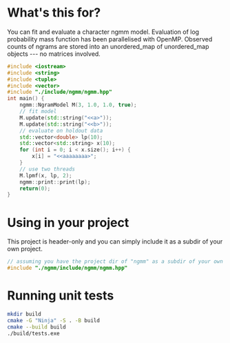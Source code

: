 # What's this for?

You can fit and evaluate a character ngmm model. Evaluation of
log probability mass function has been parallelised with OpenMP.
Observed counts of ngrams are stored into an unordered_map of
unordered_map objects --- no matrices involved.

```c++
#include <iostream>
#include <string>
#include <tuple>
#include <vector>
#include "./include/ngmm/ngmm.hpp"
int main() {
    ngmm::NgramModel M(3, 1.0, 1.0, true);
    // fit model
    M.update(std::string("<<a>"));
    M.update(std::string("<<b>"));
    // evaluate on holdout data
    std::vector<double> lp(10);
    std::vector<std::string> x(10);
    for (int i = 0; i < x.size(); i++) {
        x[i] = "<<aaaaaaaa>";
    }
    // use two threads
    M.lpmf(x, lp, 2);
    ngmm::print::print(lp);
    return(0);
}
```

# Using in your project

This project is header-only and you can simply include it as a subdir of your
own project.

```c++
// assuming you have the project dir of "ngmm" as a subdir of your own project
#include "./ngmm/include/ngmm/ngmm.hpp"
```

# Running unit tests

```sh
mkdir build
cmake -G "Ninja" -S . -B build
cmake --build build
./build/tests.exe
```